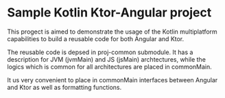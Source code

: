 # Sample Kotlin Ktor-Angular project

This progect is aimed to demonstrate the usage of the Kotlin multiplatform capabilities to build a
reusable code for both Angular and Ktor.

The reusable code is depsed in proj-common submodule. It has a description for JVM (jvmMain) and
JS (jsMain) archtectures, while the logics which is common for all architectures are placed in commonMain.

It us very convenient to place in commonMain interfaces between Angular and Ktor as well as formatting functions.